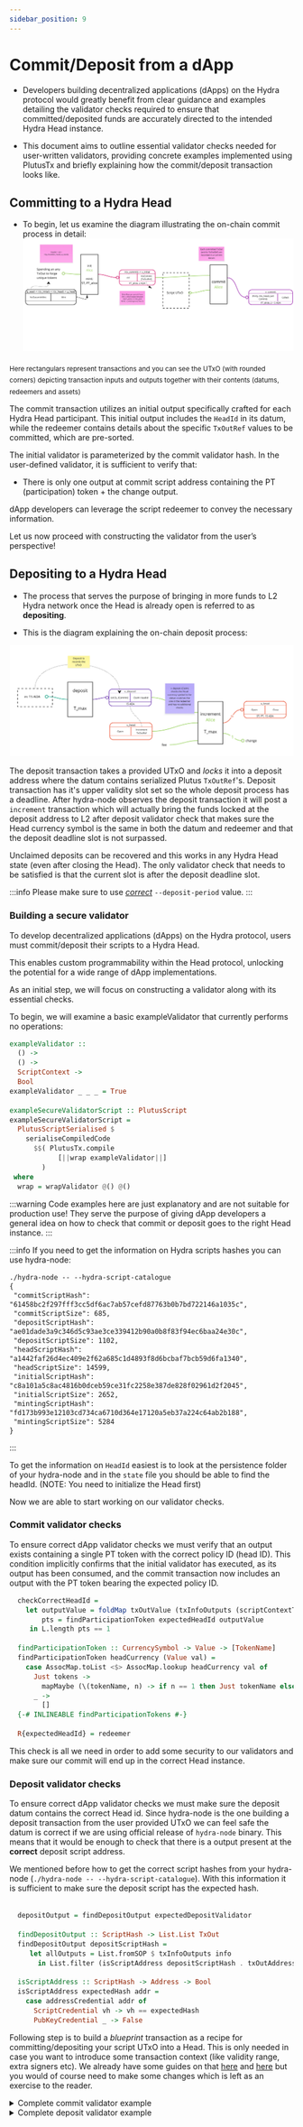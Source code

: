 ```yaml
---
sidebar_position: 9
---
```


# Commit/Deposit from a dApp

- Developers building decentralized applications (dApps) on the Hydra protocol
would greatly benefit from clear guidance and examples detailing the validator
checks required to ensure that committed/deposited funds are accurately directed to the
intended Hydra Head instance.

- This document aims to outline essential validator checks needed for
user-written validators, providing concrete examples implemented using PlutusTx
and briefly explaining how the commit/deposit transaction looks like.

## Committing to a Hydra Head

- To begin, let us examine the diagram illustrating the on-chain commit process in detail:
![](./commit-process.jpg)

<sub> Here rectangulars represent transactions and you can see the UTxO (with rounded corners) depicting transaction inputs and outputs together with their contents (datums, redeemers and assets)</sub>

The commit transaction utilizes an initial output specifically crafted for each Hydra Head participant. This initial output includes the `HeadId` in its datum, while the redeemer contains details about the specific `TxOutRef` values to be committed, which are pre-sorted.

The initial validator is parameterized by the commit validator hash. In the user-defined validator, it is sufficient to verify that:

- There is only one output at commit script address containing the PT (participation) token + the change output.

dApp developers can leverage the script redeemer to convey the necessary information.

Let us now proceed with constructing the validator from the user’s perspective!


## Depositing to a Hydra Head

- The process that serves the purpose of bringing in more funds to L2 Hydra network once the Head is already open is referred to as **depositing**.

- This is the diagram explaining the on-chain deposit process:

![](./deposit-process.jpg)

The deposit transaction takes a provided UTxO and _locks_ it into a deposit address where the datum contains serialized Plutus `TxOutRef`'s.
Deposit transaction has it's upper validity slot set so the whole deposit process has a deadline. After hydra-node observes the deposit transaction
it will post a `increment` transaction which will actually bring the funds locked at the deposit address to L2 after deposit validator check that
makes sure the Head currency symbol is the same in both the datum and redeemer and that the deposit deadline slot is not surpassed.

Unclaimed deposits can be recovered and this works in any Hydra Head state (even after closing the Head). The only validator check that needs to
be satisfied is that the current slot is after the deposit deadline slot.

:::info
Please make sure to use [_correct_](./../configuration#deposit-period) `--deposit-period` value.
:::

### Building a secure validator

To develop decentralized applications (dApps) on the Hydra protocol, users must commit/deposit their scripts to a Hydra Head.

This enables custom programmability within the Head protocol, unlocking the potential for a wide range of dApp implementations.

As an initial step, we will focus on constructing a validator along with its essential checks.

To begin, we will examine a basic exampleValidator that currently performs no operations:

```Haskell
exampleValidator ::
  () ->
  () ->
  ScriptContext ->
  Bool
exampleValidator _ _ _ = True

exampleSecureValidatorScript :: PlutusScript
exampleSecureValidatorScript =
  PlutusScriptSerialised $
    serialiseCompiledCode
      $$( PlutusTx.compile
            [||wrap exampleValidator||]
        )
 where
  wrap = wrapValidator @() @()
```
:::warning
Code examples here are just explanatory and are not suitable for production use!
They serve the purpose of giving dApp developers a general idea on how to check that commit or deposit goes to the right Head instance.
:::

:::info
If you need to get the information on Hydra scripts hashes you can use hydra-node:

```
./hydra-node -- --hydra-script-catalogue
{
 "commitScriptHash": "61458bc2f297fff3cc5df6ac7ab57cefd87763b0b7bd722146a1035c",
 "commitScriptSize": 685,
 "depositScriptHash": "ae01dade3a9c346d5c93ae3ce339412b90a0b8f83f94ec6baa24e30c",
 "depositScriptSize": 1102,
 "headScriptHash": "a1442faf26d4ec409e2f62a685c1d4893f8d6bcbaf7bcb59d6fa1340",
 "headScriptSize": 14599,
 "initialScriptHash": "c8a101a5c8ac4816b0dceb59ce31fc2258e387de828f02961d2f2045",
 "initialScriptSize": 2652,
 "mintingScriptHash": "fd173b993e12103cd734ca6710d364e17120a5eb37a224c64ab2b188",
 "mintingScriptSize": 5284
}
```
:::

To get the information on `HeadId` easiest is to look at the persistence
folder of your hydra-node and in the `state` file you should be able to find
the headId. (NOTE: You need to initialize the Head first)

Now we are able to start working on our validator checks.


### Commit validator checks

To ensure correct dApp validator checks we must verify that an output exists containing a single PT token with the correct policy ID (head ID).
This condition implicitly confirms that the initial validator has executed, as its output has been consumed,
and the commit transaction now includes an output with the PT token bearing the expected policy ID.

```Haskell
  checkCorrectHeadId =
    let outputValue = foldMap txOutValue (txInfoOutputs (scriptContextTxInfo ctx))
        pts = findParticipationToken expectedHeadId outputValue
     in L.length pts == 1

  findParticipationToken :: CurrencySymbol -> Value -> [TokenName]
  findParticipationToken headCurrency (Value val) =
    case AssocMap.toList <$> AssocMap.lookup headCurrency val of
      Just tokens ->
        mapMaybe (\(tokenName, n) -> if n == 1 then Just tokenName else Nothing) tokens
      _ ->
        []
  {-# INLINEABLE findParticipationTokens #-}

  R{expectedHeadId} = redeemer

```
This check is all we need in order to add some security to our validators and make sure our commit will end up in the correct Head instance.


### Deposit validator checks

To ensure correct dApp validator checks we must make sure the deposit datum contains the correct Head id. Since hydra-node is the one building a deposit
transaction from the user provided UTxO we can feel safe the datum is correct if we are using official release of `hydra-node` binary.
This means that it would be enough to check that there is a output present at the **correct** deposit script address.

We mentioned before how to get the correct script hashes from your hydra-node (`./hydra-node -- --hydra-script-catalogue`). With this information
it is sufficient to make sure the deposit script has the expected hash.


```Haskell

  depositOutput = findDepositOutput expectedDepositValidator

  findDepositOutput :: ScriptHash -> List.List TxOut
  findDepositOutput depositScriptHash =
     let allOutputs = List.fromSOP $ txInfoOutputs info
       in List.filter (isScriptAddress depositScriptHash . txOutAddress) allOutputs

  isScriptAddress :: ScriptHash -> Address -> Bool
  isScriptAddress expectedHash addr =
    case addressCredential addr of
      ScriptCredential vh -> vh == expectedHash
      PubKeyCredential _ -> False
```

Following step is to build a _blueprint_ transaction as a recipe for committing/depositing your script UTxO into a Head. This is only needed in case
you want to introduce some transaction context (like validity range, extra signers etc). We already have some guides on that
[here](./commit-script-utxo#step-5-prepare-the-blueprint) and [here](./incremental-commit) but you would of course need to make some changes
which is left as an exercise to the reader.

<details>
  <summary>Complete commit validator example </summary>

```haskell
{-# LANGUAGE TemplateHaskell #-}
{-# OPTIONS_GHC -fplugin PlutusTx.Plugin #-}
{-# OPTIONS_GHC -fplugin-opt PlutusTx.Plugin:defer-errors #-}
{-# OPTIONS_GHC -fplugin-opt PlutusTx.Plugin:target-version=1.1.0 #-}

module Example where

import Hydra.Cardano.Api (PlutusScript, pattern PlutusScriptSerialised)
import Hydra.Plutus.Extras (wrapValidator)
import PlutusLedgerApi.V3 (
  CurrencySymbol,
  ScriptContext (..),
  ScriptInfo (..),
  TokenName,
  Value (..),
  serialiseCompiledCode,
  txInfoOutputs,
  txOutValue,
  unsafeFromBuiltinData,
 )
import PlutusTx (compile, unstableMakeIsData)
import PlutusTx.AssocMap qualified as AssocMap
import PlutusTx.Eq ((==))
import PlutusTx.Foldable (foldMap)
import PlutusTx.Functor ((<$>))
import PlutusTx.List qualified as L
import PlutusTx.Prelude (check, traceIfFalse)

newtype R = R
  { expectedHeadId :: CurrencySymbol
  }
  deriving stock (Show, Generic)

unstableMakeIsData ''R

exampleCommitValidator ::
  () ->
  R ->
  ScriptContext ->
  Bool
exampleCommitValidator _ redeemer ctx =
  checkCorrectHeadId
 where
  checkCorrectHeadId =
    let outputValue = foldMap txOutValue (txInfoOutputs (scriptContextTxInfo ctx))
        pts = findParticipationToken expectedHeadId outputValue
     in traceIfFalse "HeadId is not correct" (L.length pts == 1)

  findParticipationToken :: CurrencySymbol -> Value -> [(TokenName, Integer)]
  findParticipationToken headCurrency (Value val) =
    case AssocMap.toList <$> AssocMap.lookup headCurrency val of
      Just tokens ->
        L.filter (\(_, n) -> n == 1) tokens
      _ ->
        []
  {-# INLINEABLE findParticipationToken #-}

  R{expectedHeadId} = redeemer

exampleSecureValidatorScript :: PlutusScript
exampleSecureValidatorScript =
  PlutusScriptSerialised $
    serialiseCompiledCode
      $$( PlutusTx.compile
            [||wrap exampleCommitValidator||]
        )
 where
  wrap = wrapValidator @() @R
```

</details>

<details>
  <summary>Complete deposit validator example </summary>

```haskell
{-# LANGUAGE TemplateHaskell #-}
{-# OPTIONS_GHC -fplugin PlutusTx.Plugin #-}
{-# OPTIONS_GHC -fplugin-opt PlutusTx.Plugin:defer-errors #-}
{-# OPTIONS_GHC -fplugin-opt PlutusTx.Plugin:target-version=1.1.0 #-}

module Example where

import Hydra.Cardano.Api (PlutusScript, pattern PlutusScriptSerialised)
import Hydra.Plutus.Extras (wrapValidator)
import PlutusLedgerApi.V3 (
  Address (addressCredential),
  Credential (..),
  ScriptContext (..),
  ScriptInfo (..),
  TxOut,
  serialiseCompiledCode,
  txInfoOutputs,
  txOutAddress,
  unsafeFromBuiltinData,
 )
import PlutusTx (compile, unstableMakeIsData)
import PlutusTx.Eq ((==))
+import PlutusTx.Data.List qualified as List
import PlutusTx.Prelude (check, traceIfFalse)

newtype R = R
  { expectedDepositValidator :: ScriptHash
  }
  deriving stock (Show, Generic)

unstableMakeIsData ''R

exampleDepositValidator ::
  () ->
  R ->
  ScriptContext ->
  Bool
exampleDepositValidator _ redeemer ctx =
  checkDepositHash
 where
  checkDepositHash =
    traceIfFalse "Invalid deposit script hash" (List.length depositOutput == 1)

  depositOutput = findDepositOutput expectedDepositValidator

  findDepositOutput :: ScriptHash -> List.List TxOut
  findDepositOutput depositScriptHash =
    let allOutputs = List.fromSOP $ txInfoOutputs info
     in List.filter (isScriptAddress depositScriptHash . txOutAddress) allOutputs

  isScriptAddress :: ScriptHash -> Address -> Bool
  isScriptAddress expectedHash addr =
    case addressCredential addr of
      ScriptCredential vh -> vh == expectedHash
      PubKeyCredential _ -> False

  R{expectedDepositValidator} = redeemer

  info = scriptContextTxInfo ctx

exampleSecureValidatorScript :: PlutusScript
exampleSecureValidatorScript =
  PlutusScriptSerialised $
    serialiseCompiledCode
      $$( PlutusTx.compile
            [||wrap exampleDepositValidator||]
        )
 where
  wrap = wrapValidator @() @R
```

</details>
